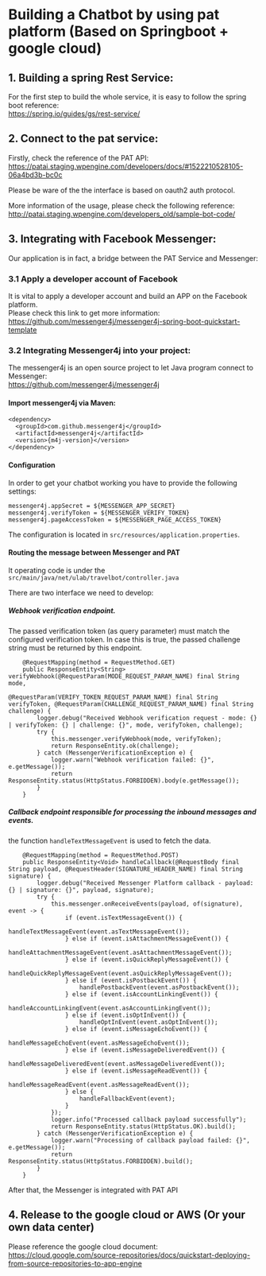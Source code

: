 # Building a Chatbot by using pat platform (Based on Springboot + google cloud) 


## 1. Building a spring Rest Service:

For the first step to build the whole service, it is easy to follow the spring boot reference:  
https://spring.io/guides/gs/rest-service/

## 2. Connect to the pat service:
Firstly, check the reference of the PAT API: https://patai.staging.wpengine.com/developers/docs/#1522210528105-06a4bd3b-bc0c  

Please be ware of the the interface is based on oauth2 auth protocol.  

More information of the usage, please check the following reference:   
 http://patai.staging.wpengine.com/developers_old/sample-bot-code/
 
## 3. Integrating with Facebook Messenger:

Our application is in fact, a bridge between the PAT Service and Messenger:  

### 3.1 Apply a developer account of Facebook
It is vital to apply a developer account and build an APP on the Facebook platform.  
Please check this link to get more information:  
https://github.com/messenger4j/messenger4j-spring-boot-quickstart-template

### 3.2 Integrating Messenger4j into your project:
The messenger4j is an open source project to let Java program connect to Messenger:  
https://github.com/messenger4j/messenger4j  

#### Import messenger4j via Maven:
````
<dependency>
  <groupId>com.github.messenger4j</groupId>
  <artifactId>messenger4j</artifactId>
  <version>{m4j-version}</version>
</dependency>
````

#### Configuration
In order to get your chatbot working you have to provide the following settings:
```
messenger4j.appSecret = ${MESSENGER_APP_SECRET}
messenger4j.verifyToken = ${MESSENGER_VERIFY_TOKEN}
messenger4j.pageAccessToken = ${MESSENGER_PAGE_ACCESS_TOKEN}
```
The configuration is located in `src/resources/application.properties`.

#### Routing the message between Messenger and PAT
It operating code is under the `src/main/java/net/ulab/travelbot/controller.java`  

There are two interface we need to develop:  

##### Webhook verification endpoint. 
The passed verification token (as query parameter) must match the configured verification token. In case this is true, the passed challenge string must be returned by this endpoint.
 ````
     @RequestMapping(method = RequestMethod.GET)
     public ResponseEntity<String> verifyWebhook(@RequestParam(MODE_REQUEST_PARAM_NAME) final String mode,
                                                 @RequestParam(VERIFY_TOKEN_REQUEST_PARAM_NAME) final String verifyToken, @RequestParam(CHALLENGE_REQUEST_PARAM_NAME) final String challenge) {
         logger.debug("Received Webhook verification request - mode: {} | verifyToken: {} | challenge: {}", mode, verifyToken, challenge);
         try {
             this.messenger.verifyWebhook(mode, verifyToken);
             return ResponseEntity.ok(challenge);
         } catch (MessengerVerificationException e) {
             logger.warn("Webhook verification failed: {}", e.getMessage());
             return ResponseEntity.status(HttpStatus.FORBIDDEN).body(e.getMessage());
         }
     }
 ````
 
 ##### Callback endpoint responsible for processing the inbound messages and events.  

the function `handleTextMessageEvent` is used to fetch the data. 
 ````
     @RequestMapping(method = RequestMethod.POST)
     public ResponseEntity<Void> handleCallback(@RequestBody final String payload, @RequestHeader(SIGNATURE_HEADER_NAME) final String signature) {
         logger.debug("Received Messenger Platform callback - payload: {} | signature: {}", payload, signature);
         try {
             this.messenger.onReceiveEvents(payload, of(signature), event -> {
                 if (event.isTextMessageEvent()) {
                     handleTextMessageEvent(event.asTextMessageEvent());
                 } else if (event.isAttachmentMessageEvent()) {
                     handleAttachmentMessageEvent(event.asAttachmentMessageEvent());
                 } else if (event.isQuickReplyMessageEvent()) {
                     handleQuickReplyMessageEvent(event.asQuickReplyMessageEvent());
                 } else if (event.isPostbackEvent()) {
                     handlePostbackEvent(event.asPostbackEvent());
                 } else if (event.isAccountLinkingEvent()) {
                     handleAccountLinkingEvent(event.asAccountLinkingEvent());
                 } else if (event.isOptInEvent()) {
                     handleOptInEvent(event.asOptInEvent());
                 } else if (event.isMessageEchoEvent()) {
                     handleMessageEchoEvent(event.asMessageEchoEvent());
                 } else if (event.isMessageDeliveredEvent()) {
                     handleMessageDeliveredEvent(event.asMessageDeliveredEvent());
                 } else if (event.isMessageReadEvent()) {
                     handleMessageReadEvent(event.asMessageReadEvent());
                 } else {
                     handleFallbackEvent(event);
                 }
             });
             logger.info("Processed callback payload successfully");
             return ResponseEntity.status(HttpStatus.OK).build();
         } catch (MessengerVerificationException e) {
             logger.warn("Processing of callback payload failed: {}", e.getMessage());
             return ResponseEntity.status(HttpStatus.FORBIDDEN).build();
         }
     }
 ````
 
 After that, the Messenger is integrated with PAT API
 
 ## 4. Release to the google cloud or AWS (Or your own data center)
 Please reference the google cloud document:  
 https://cloud.google.com/source-repositories/docs/quickstart-deploying-from-source-repositories-to-app-engine  
 
 